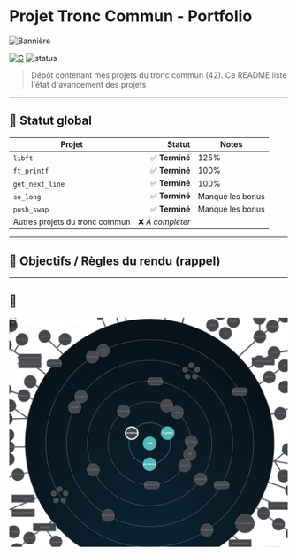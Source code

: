 # Projet Tronc Commun - Portfolio

![Bannière](https://via.placeholder.com/1200x240.png?text=Tronc+Commun+%2D+Projets+42)

[![C](https://img.shields.io/badge/-555555?logo=c)](https://en.wikipedia.org/wiki/C_(programming_language))
![status](https://img.shields.io/badge/Status-On%20Work-d?labelColor=black&color=orange)

> Dépôt contenant mes projets du tronc commun (42). Ce README liste l'état d'avancement des projets

---

## 🧾 Statut global

| Projet | Statut | Notes |
|---|---:|---|
| `libft` | ✅ **Terminé** | 125% |
| `ft_printf` | ✅ **Terminé** | 100% |
| `get_next_line` | ✅ **Terminé** | 100% |
| `so_long` | ✅ **Terminé** | Manque les bonus |
| `push_swap` | ✅ **Terminé** | Manque les bonus |
| Autres projets du tronc commun | ❌ *À compléter* | |

---

## 🎯 Objectifs / Règles du rendu (rappel)

---

## 📸

![Tronc Commun](tronc_commun.png)
